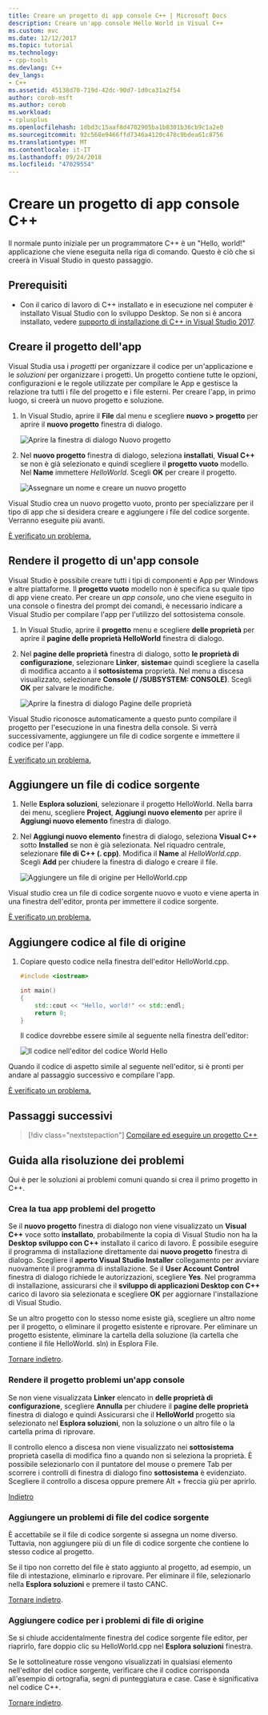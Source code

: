 ```yaml
---
title: Creare un progetto di app console C++ | Microsoft Docs
description: Creare un'app console Hello World in Visual C++
ms.custom: mvc
ms.date: 12/12/2017
ms.topic: tutorial
ms.technology:
- cpp-tools
ms.devlang: C++
dev_langs:
- C++
ms.assetid: 45138d70-719d-42dc-90d7-1d0ca31a2f54
author: corob-msft
ms.author: corob
ms.workload:
- cplusplus
ms.openlocfilehash: 1dbd3c15aaf8d4702905ba1b8301b36cb9c1a2e0
ms.sourcegitcommit: 92c568e9466ffd7346a4120c478c9bdea61c8756
ms.translationtype: MT
ms.contentlocale: it-IT
ms.lasthandoff: 09/24/2018
ms.locfileid: "47029554"
---
```

# <a name="create-a-c-console-app-project"></a>Creare un progetto di app console C++

Il normale punto iniziale per un programmatore C++ è un "Hello, world!" applicazione che viene eseguita nella riga di comando. Questo è ciò che si creerà in Visual Studio in questo passaggio.

## <a name="prerequisites"></a>Prerequisiti

- Con il carico di lavoro di C++ installato e in esecuzione nel computer è installato Visual Studio con lo sviluppo Desktop. Se non si è ancora installato, vedere [supporto di installazione di C++ in Visual Studio 2017](../build/vscpp-step-0-installation.md).

## <a name="create-your-app-project"></a>Creare il progetto dell'app

Visual Studia usa i *progetti* per organizzare il codice per un'applicazione e le *soluzioni* per organizzare i progetti. Un progetto contiene tutte le opzioni, configurazioni e le regole utilizzate per compilare le App e gestisce la relazione tra tutti i file del progetto e i file esterni. Per creare l'app, in primo luogo, si creerà un nuovo progetto e soluzione.

1. In Visual Studio, aprire il **File** dal menu e scegliere **nuovo > progetto** per aprire il **nuovo progetto** finestra di dialogo.

   ![Aprire la finestra di dialogo Nuovo progetto](../build/media/vscpp-file-new-project.gif "aprire la finestra di dialogo Nuovo progetto")

1. Nel **nuovo progetto** finestra di dialogo, seleziona **installati**, **Visual C++** se non è già selezionato e quindi scegliere il **progetto vuoto** modello. Nel **Name** immettere *HelloWorld*. Scegli **OK** per creare il progetto.

   ![Assegnare un nome e creare un nuovo progetto](../build/media/vscpp-concierge-project-name-callouts.png "nome e creare un nuovo progetto")

Visual Studio crea un nuovo progetto vuoto, pronto per specializzare per il tipo di app che si desidera creare e aggiungere i file del codice sorgente. Verranno eseguite più avanti.

[È verificato un problema.](#create-your-app-project-issues)

## <a name="make-your-project-a-console-app"></a>Rendere il progetto di un'app console

Visual Studio è possibile creare tutti i tipi di componenti e App per Windows e altre piattaforme. Il **progetto vuoto** modello non è specifica su quale tipo di app viene creato. Per creare un *app console*, uno che viene eseguito in una console o finestra del prompt dei comandi, è necessario indicare a Visual Studio per compilare l'app per l'utilizzo del sottosistema console.

1. In Visual Studio, aprire il **progetto** menu e scegliere **delle proprietà** per aprire il **pagine delle proprietà HelloWorld** finestra di dialogo.

1. Nel **pagine delle proprietà** finestra di dialogo, sotto **le proprietà di configurazione**, selezionare **Linker**, **sistema**e quindi scegliere la casella di modifica accanto a il **sottosistema** proprietà. Nel menu a discesa visualizzato, selezionare **Console (/ /SUBSYSTEM: CONSOLE)**. Scegli **OK** per salvare le modifiche.

   ![Aprire la finestra di dialogo Pagine delle proprietà](../build/media/vscpp-properties-linker-subsystem.gif "aprire la finestra di dialogo Pagine delle proprietà")

Visual Studio riconosce automaticamente a questo punto compilare il progetto per l'esecuzione in una finestra della console. Si verrà successivamente, aggiungere un file di codice sorgente e immettere il codice per l'app.

[È verificato un problema.](#make-your-project-a-console-app-issues)

## <a name="add-a-source-code-file"></a>Aggiungere un file di codice sorgente

1. Nelle **Esplora soluzioni**, selezionare il progetto HelloWorld. Nella barra dei menu, scegliere **Project**, **Aggiungi nuovo elemento** per aprire il **Aggiungi nuovo elemento** finestra di dialogo.

1. Nel **Aggiungi nuovo elemento** finestra di dialogo, seleziona **Visual C++** sotto **Installed** se non è già selezionata. Nel riquadro centrale, selezionare **file di C++ (. cpp)**. Modifica il **Name** al *HelloWorld.cpp*. Scegli **Add** per chiudere la finestra di dialogo e creare il file.

   ![Aggiungere un file di origine per HelloWorld.cpp](../build/media/vscpp-add-new-item.gif "aggiungere un file di origine per HelloWorld.cpp")

Visual studio crea un file di codice sorgente nuovo e vuoto e viene aperta in una finestra dell'editor, pronta per immettere il codice sorgente.

[È verificato un problema.](#add-a-source-code-file-issues)

## <a name="add-code-to-the-source-file"></a>Aggiungere codice al file di origine

1. Copiare questo codice nella finestra dell'editor HelloWorld.cpp.

   ```cpp
   #include <iostream>

   int main()
   {
       std::cout << "Hello, world!" << std::endl;
       return 0;
   }
   ```

   Il codice dovrebbe essere simile al seguente nella finestra dell'editor:

   ![Il codice nell'editor del codice World Hello](../build/media/vscpp-hello-world-editor.png "codice Hello World nell'editor")

Quando il codice di aspetto simile al seguente nell'editor, si è pronti per andare al passaggio successivo e compilare l'app.

[È verificato un problema.](#add-a-source-code-file-issues)

## <a name="next-steps"></a>Passaggi successivi

> [!div class="nextstepaction"]
> [Compilare ed eseguire un progetto C++](vscpp-step-2-build.md)

## <a name="troubleshooting-guide"></a>Guida alla risoluzione dei problemi

Qui è per le soluzioni ai problemi comuni quando si crea il primo progetto in C++.

### <a name="create-your-app-project-issues"></a>Crea la tua app problemi del progetto

Se il **nuovo progetto** finestra di dialogo non viene visualizzato un **Visual C++** voce sotto **installato**, probabilmente la copia di Visual Studio non ha la **Desktop sviluppo con C++** installato il carico di lavoro. È possibile eseguire il programma di installazione direttamente dai **nuovo progetto** finestra di dialogo. Scegliere il **aperto Visual Studio Installer** collegamento per avviare nuovamente il programma di installazione. Se il **User Account Control** finestra di dialogo richiede le autorizzazioni, scegliere **Yes**. Nel programma di installazione, assicurarsi che il **sviluppo di applicazioni Desktop con C++** carico di lavoro sia selezionata e scegliere **OK** per aggiornare l'installazione di Visual Studio.

Se un altro progetto con lo stesso nome esiste già, scegliere un altro nome per il progetto, o eliminare il progetto esistente e riprovare. Per eliminare un progetto esistente, eliminare la cartella della soluzione (la cartella che contiene il file HelloWorld. sln) in Esplora File.

[Tornare indietro](#create-your-app-project).

### <a name="make-your-project-a-console-app-issues"></a>Rendere il progetto problemi un'app console

Se non viene visualizzata **Linker** elencato in **delle proprietà di configurazione**, scegliere **Annulla** per chiudere il **pagine delle proprietà** finestra di dialogo e quindi Assicurarsi che il **HelloWorld** progetto sia selezionato nel **Esplora soluzioni**, non la soluzione o un altro file o la cartella prima di riprovare.

Il controllo elenco a discesa non viene visualizzato nei **sottosistema** proprietà casella di modifica fino a quando non si seleziona la proprietà. È possibile selezionarlo con il puntatore del mouse o premere Tab per scorrere i controlli di finestra di dialogo fino **sottosistema** è evidenziato. Scegliere il controllo a discesa oppure premere Alt + freccia giù per aprirlo.

[Indietro](#make-your-project-a-console-app)

### <a name="add-a-source-code-file-issues"></a>Aggiungere un problemi di file del codice sorgente

È accettabile se il file di codice sorgente si assegna un nome diverso. Tuttavia, non aggiungere più di un file di codice sorgente che contiene lo stesso codice al progetto.

Se il tipo non corretto del file è stato aggiunto al progetto, ad esempio, un file di intestazione, eliminarlo e riprovare. Per eliminare il file, selezionarlo nella **Esplora soluzioni** e premere il tasto CANC.

[Tornare indietro](#add-a-source-code-file).

### <a name="add-code-to-the-source-file-issues"></a>Aggiungere codice per i problemi di file di origine

Se si chiude accidentalmente finestra del codice sorgente file editor, per riaprirlo, fare doppio clic su HelloWorld.cpp nel **Esplora soluzioni** finestra.

Se le sottolineature rosse vengono visualizzati in qualsiasi elemento nell'editor del codice sorgente, verificare che il codice corrisponda all'esempio di ortografia, segni di punteggiatura e case. Case è significativa nel codice C++.

[Tornare indietro](#add-code-to-the-source-file).

<iframe src="" height="0" width="0" frameborder="0" name="frameTarget" />